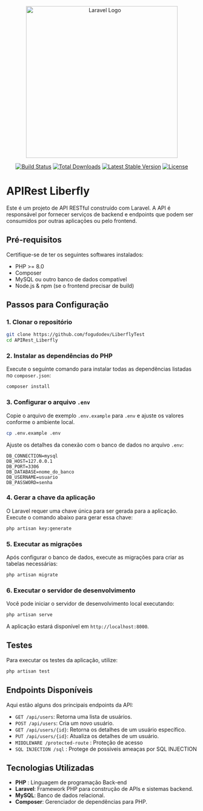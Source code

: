 <p align="center"><a href="https://laravel.com" target="_blank"><img src="https://raw.githubusercontent.com/laravel/art/master/logo-lockup/5%20SVG/2%20CMYK/1%20Full%20Color/laravel-logolockup-cmyk-red.svg" width="400" alt="Laravel Logo"></a></p>

<p align="center">
<a href="https://github.com/laravel/framework/actions"><img src="https://github.com/laravel/framework/workflows/tests/badge.svg" alt="Build Status"></a>
<a href="https://packagist.org/packages/laravel/framework"><img src="https://img.shields.io/packagist/dt/laravel/framework" alt="Total Downloads"></a>
<a href="https://packagist.org/packages/laravel/framework"><img src="https://img.shields.io/packagist/v/laravel/framework" alt="Latest Stable Version"></a>
<a href="https://packagist.org/packages/laravel/framework"><img src="https://img.shields.io/packagist/l/laravel/framework" alt="License"></a>
</p>


# APIRest Liberfly

Este é um projeto de API RESTful construído com Laravel. A API é responsável por fornecer serviços de backend e endpoints que podem ser consumidos por outras aplicações ou pelo frontend.

## Pré-requisitos

Certifique-se de ter os seguintes softwares instalados:

- PHP >= 8.0
- Composer
- MySQL ou outro banco de dados compatível
- Node.js & npm (se o frontend precisar de build)

## Passos para Configuração

### 1. Clonar o repositório

```bash
git clone https://github.com/fogudodev/LiberflyTest
cd APIRest_Liberfly
```

### 2. Instalar as dependências do PHP

Execute o seguinte comando para instalar todas as dependências listadas no `composer.json`:

```bash
composer install
```

### 3. Configurar o arquivo `.env`

Copie o arquivo de exemplo `.env.example` para `.env` e ajuste os valores conforme o ambiente local.

```bash
cp .env.example .env
```

Ajuste os detalhes da conexão com o banco de dados no arquivo `.env`:

```plaintext
DB_CONNECTION=mysql
DB_HOST=127.0.0.1
DB_PORT=3306
DB_DATABASE=nome_do_banco
DB_USERNAME=usuario
DB_PASSWORD=senha
```

### 4. Gerar a chave da aplicação

O Laravel requer uma chave única para ser gerada para a aplicação. Execute o comando abaixo para gerar essa chave:

```bash
php artisan key:generate
```

### 5. Executar as migrações

Após configurar o banco de dados, execute as migrações para criar as tabelas necessárias:

```bash
php artisan migrate
```

### 6. Executar o servidor de desenvolvimento

Você pode iniciar o servidor de desenvolvimento local executando:

```bash
php artisan serve
```

A aplicação estará disponível em `http://localhost:8000`.

## Testes

Para executar os testes da aplicação, utilize:

```bash
php artisan test
```

## Endpoints Disponíveis

Aqui estão alguns dos principais endpoints da API:

- `GET /api/users`: Retorna uma lista de usuários.
- `POST /api/users`: Cria um novo usuário.
- `GET /api/users/{id}`: Retorna os detalhes de um usuário específico.
- `PUT /api/users/{id}`: Atualiza os detalhes de um usuário.
- `MIDDLEWARE /protected-route` : Proteção de acesso 
- `SQL INJECTION /sql` : Protege de possiveis ameaças por SQL INJECTION

## Tecnologias Utilizadas

- **PHP** : Linguagem de programação Back-end
- **Laravel**: Framework PHP para construção de APIs e sistemas backend.
- **MySQL**: Banco de dados relacional.
- **Composer**: Gerenciador de dependências para PHP.

